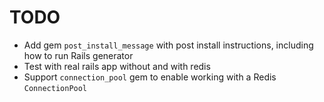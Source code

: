 # TODO

- Add gem `post_install_message` with post install instructions, including how to run Rails generator
- Test with real rails app without and with redis
- Support `connection_pool` gem to enable working with a Redis `ConnectionPool`
